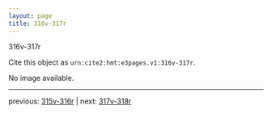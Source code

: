 ```yaml
---
layout: page
title: 316v-317r
---
```


316v-317r

Cite this object as `urn:cite2:hmt:e3pages.v1:316v-317r`.

No image available. 



---

previous: [315v-316r](../315v-316r/) | next: [317v-318r](../317v-318r/)